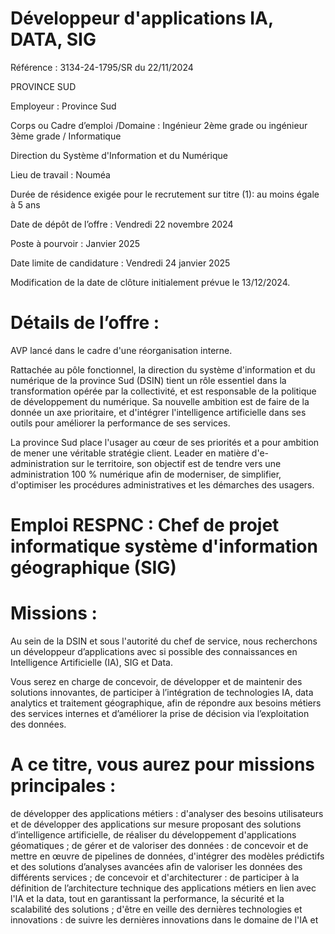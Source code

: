 # Développeur d'applications IA, DATA, SIG

Référence : 3134-24-1795/SR du 22/11/2024

PROVINCE SUD

Employeur : Province Sud

Corps ou Cadre d’emploi /Domaine : Ingénieur 2ème grade ou ingénieur 3ème grade / Informatique

Direction du Système d'Information et du Numérique

Lieu de travail : Nouméa

Durée de résidence exigée pour le recrutement sur titre (1): au moins égale à 5 ans

Date de dépôt de l’offre : Vendredi 22 novembre 2024

Poste à pourvoir : Janvier 2025

Date limite de candidature : Vendredi 24 janvier 2025

Modification de la date de clôture initialement prévue le 13/12/2024.

# Détails de l’offre :

AVP lancé dans le cadre d'une réorganisation interne.

Rattachée au pôle fonctionnel, la direction du système d'information et du numérique de la province Sud (DSIN) tient un rôle essentiel dans la transformation opérée par la collectivité, et est responsable de la politique de développement du numérique. Sa nouvelle ambition est de faire de la donnée un axe prioritaire, et d'intégrer l'intelligence artificielle dans ses outils pour améliorer la performance de ses services.

La province Sud place l'usager au cœur de ses priorités et a pour ambition de mener une véritable stratégie client. Leader en matière d'e-administration sur le territoire, son objectif est de tendre vers une administration 100 % numérique afin de moderniser, de simplifier, d'optimiser les procédures administratives et les démarches des usagers.

# Emploi RESPNC : Chef de projet informatique système d'information géographique (SIG)

# Missions :

Au sein de la DSIN et sous l'autorité du chef de service, nous recherchons un développeur d’applications avec si possible des connaissances en Intelligence Artificielle (IA), SIG et Data.

Vous serez en charge de concevoir, de développer et de maintenir des solutions innovantes, de participer à l’intégration de technologies IA, data analytics et traitement géographique, afin de répondre aux besoins métiers des services internes et d’améliorer la prise de décision via l’exploitation des données.

# A ce titre, vous aurez pour missions principales :

de développer des applications métiers : d'analyser des besoins utilisateurs et de développer des applications sur mesure proposant des solutions d’intelligence artificielle, de réaliser du développement d'applications géomatiques ;
de gérer et de valoriser des données : de concevoir et de mettre en œuvre de pipelines de données, d'intégrer des modèles prédictifs et des solutions d’analyses avancées afin de valoriser les données des différents services ;
de concevoir et d'architecturer : de participer à la définition de l’architecture technique des applications métiers en lien avec l'IA et la data, tout en garantissant la performance, la sécurité et la scalabilité des solutions ;
d'être en veille des dernières technologies et innovations : de suivre les dernières innovations dans le domaine de l'IA et